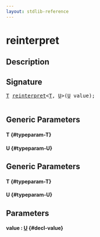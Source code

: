 ```yaml
---
layout: stdlib-reference
---
```


# reinterpret

## Description





## Signature 

<pre>
<a href="/stdlib-reference/global-decls/reinterpret#typeparam-T" class="code_type">T</a> <a href="/stdlib-reference/global-decls/reinterpret">reinterpret</a>&lt;<a href="/stdlib-reference/global-decls/reinterpret#typeparam-T" class="code_type">T</a>, <a href="/stdlib-reference/global-decls/reinterpret#typeparam-U" class="code_type">U</a>&gt;(<a href="/stdlib-reference/global-decls/reinterpret#typeparam-U" class="code_type">U</a> value);

</pre>

## Generic Parameters

#### T {#typeparam-T}
#### U {#typeparam-U}

## Generic Parameters

#### T {#typeparam-T}
#### U {#typeparam-U}

## Parameters

#### value  : [U](/stdlib-reference/global-decls/reinterpret#typeparam-U) {#decl-value}

